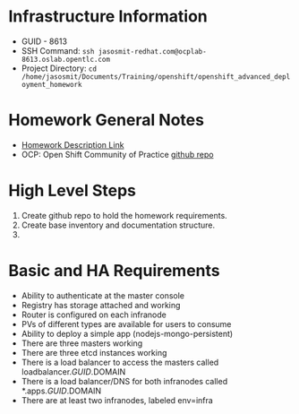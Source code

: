 <!-- TITLE: Openshift Ha Deployment Homework -->
<!-- SUBTITLE: Everything related to Open Shift HA Deployment Homework -->

# Infrastructure Information
* GUID - 8613
* SSH Command: `ssh jasosmit-redhat.com@ocplab-8613.oslab.opentlc.com`
* Project Directory: `cd /home/jasosmit/Documents/Training/openshift/openshift_advanced_deployment_homework`
# Homework General Notes
* [Homework Description Link](https://www.opentlc.com/labs/ocp_advanced_deployment/07_1_Assignment_Lab.html)
* OCP: Open Shift Community of Practice [github repo](https://github.com/redhat-cop)

# High Level Steps
1. Create github repo to hold the homework requirements.
2. Create base inventory and documentation structure.
3. 
# Basic and HA Requirements
* Ability to authenticate at the master console
* Registry has storage attached and working
* Router is configured on each infranode
* PVs of different types are available for users to consume
* Ability to deploy a simple app (nodejs-mongo-persistent)
* There are three masters working
* There are three etcd instances working
* There is a load balancer to access the masters called loadbalancer.$GUID.$DOMAIN
* There is a load balancer/DNS for both infranodes called \*.apps.$GUID.$DOMAIN
* There are at least two infranodes, labeled env=infra